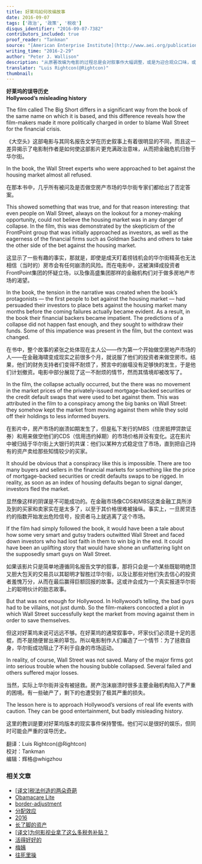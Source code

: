 ```yaml
---
title: 好莱坞如何改编故事
date: 2016-09-07
tags: ['政治', '政策', '税收']
disqus_identifier: "2016-09-07-7382"
contributors_included: true
proof_reader: "Tankman"
source: "[American Enterprise Institute](http://www.aei.org/publication/hollywoods-misleading-history/)"
writing_time: "2016-2-29"
author: "Peter J. Wallison"
description: "从原著改编为电影的过程总是会对叙事作大幅调整，或是为迎合观众口味，或是出于编导政治倾向，或兼而有之，有意思的问题是，在改编时，电影通常会朝哪个方向改？《大空头》为我们提供了一个案例。"
translator: "Luis Rightcon(@Rightcon)"
thumbnail:
---
```


**好莱坞的误导历史**  
**Hollywood’s misleading history**

The film called The Big Short differs in a significant way from the book of the same name on which it is based, and this difference reveals how the film-makers made it more politically charged in order to blame Wall Street for the financial crisis.

《大空头》这部电影与其同名报告文学在历史叙事上有着很明显的不同，而且这一差异揭示了电影制作者是如何使这部影片更充满政治意味，从而把金融危机归咎于华尔街。

In the book, the Wall Street experts who were approached to bet against the housing market almost all refused.

在那本书中，几乎所有被问及是否做空房产市场的华尔街专家们都给出了否定答案。

This showed something that was true, and for that reason interesting: that even people on Wall Street, always on the lookout for a money-making opportunity, could not believe the housing market was in any danger of collapse. In the film, this was demonstrated by the skepticism of the FrontPoint group that was initially approached as investors, as well as the eagerness of the financial firms such as Goldman Sachs and others to take the other side of the bet against the housing market.

这显示了一些有趣的事实，那就是，即使是成天盯着捞钱机会的华尔街精英也无法相信（当时的）房市会有任何崩溃的风险。而在电影中，这被演绎成投资者FrontPoint集团的怀疑立场，以及像高盛集团那样的金融机构们对于做多房地产市场的渴望。

In the book, the tension in the narrative was created when the book’s protagonists — the first people to bet against the housing market — had persuaded their investors to place bets against the housing market many months before the coming failures actually became evident. As a result, in the book their financial backers became impatient. The predictions of a collapse did not happen fast enough, and they sought to withdraw their funds. Some of this impatience was present in the film, but the context was changed.

在书中，整个故事的紧张之处体现在主人公——作为第一个开始做空房地产市场的人——在金融海啸变成现实之前很多个月，就说服了他们的投资者来做空房市。结果，他们的财务支持者们变得不耐烦了，预言中的崩塌没有足够快的发生，于是他们计划撤资。电影中部分展现了这一不耐烦的情节，然而其情境却被改写了。

In the film, the collapse actually occurred, but the there was no movement in the market prices of the privately-issued mortgage-backed securities or the credit default swaps that were used to bet against them. This was attributed in the film to a conspiracy among the big banks on Wall Street: they somehow kept the market from moving against them while they sold off their holdings to less informed buyers.

在影片中，房产市场的崩溃如期发生了，但是私下发行的MBS（住房抵押贷款证券）和用来做空他们的CDS（信用违约掉期）的市场价格并没有变化。这在影片中被归结于华尔街上大银行的共谋：他们以某种方式稳定住了市场，直到把自己持有的资产卖给那些知情较少的买家。

It should be obvious that a conspiracy like this is impossible. There are too many buyers and sellers in the financial markets for something like the price of mortgage-backed securities or credit defaults swaps to be rigged. In reality, as soon as an index of housing defaults began to signal danger, investors fled the market.

显然像这样的阴谋是不可能成功的。在金融市场像CDS和MBS这类金融工具所涉及到的买家和卖家实在是太多了，以至于其价格很难被操纵。事实上，一旦房贷违约的指数开始发出危险信号，投资者马上就逃离了这个市场。

If the film had simply followed the book, it would have been a tale about how some very smart and gutsy traders outwitted Wall Street and faced down investors who had lost faith in them to win big in the end. It could have been an uplifting story that would have shone an unflattering light on the supposedly smart guys on Wall Street.

如果该影片只是简单地遵循同名报告文学的叙事，那将只会是一个某些既聪明绝顶又胆大包天的交易员以其聪明才智胜过华尔街，以及让那些对他们失去信心的投资者羞愧万分，从而在最后赢得巨额回报的故事。这或许会成为一个真实报道华尔街上的聪明伙计的励志故事。

But that was not enough for Hollywood. In Hollywood’s telling, the bad guys had to be villains, not just dumb. So the film-makers concocted a plot in which Wall Street successfully kept the market from moving against them in order to save themselves.

但这对好莱坞来说可远远不够。在好莱坞的通常叙事中，坏家伙们必须是十足的恶棍，而不是随便冒出来的草包。所以电影制作人们编造了一个情节：为了拯救自身，华尔街成功阻止了不利于自身的市场运动。

In reality, of course, Wall Street was not saved. Many of the major firms got into serious trouble when the housing bubble collapsed. Several failed and others suffered major losses.

当然，实际上华尔街并没有被拯救。房产泡沫崩溃时很多主要金融机构陷入了严重的困境。有一些破产了，剩下的也遭受到了极其严重的损失。

The lesson here is to approach Hollywood’s versions of real life events with caution. They can be good entertainment, but badly misleading history.

这里的教训是要对好莱坞版本的现实事件保持警惕。他们可以是很好的娱乐，但同时可能会严重的误导历史。


翻译：Luis Rightcon(@Rightcon)  
校对：Tankman  
编辑：辉格@whigzhou


### 相关文章

* [[译文]税法创造的两朵奇葩](https://headsalon.org/archives/7556.html "[译文]税法创造的两朵奇葩")
* [Obamacare Lite](https://headsalon.org/archives/7664.html "Obamacare Lite")
* [border-adjustment](https://headsalon.org/archives/7673.html "border-adjustment")
* [分配效应](https://headsalon.org/archives/7675.html "分配效应")
* [2016](https://headsalon.org/archives/7500.html "2016")
* [长了脚的资产](https://headsalon.org/archives/7611.html "长了脚的资产")
* [[译文]为何影视业拿了这么多税务补贴？](https://headsalon.org/archives/7371.html "[译文]为何影视业拿了这么多税务补贴？")
* [活得好好的](https://headsalon.org/archives/7320.html "活得好好的")
* [梅姨](https://headsalon.org/archives/7281.html "梅姨")
* [往死里操](https://headsalon.org/archives/7219.html "往死里操")

